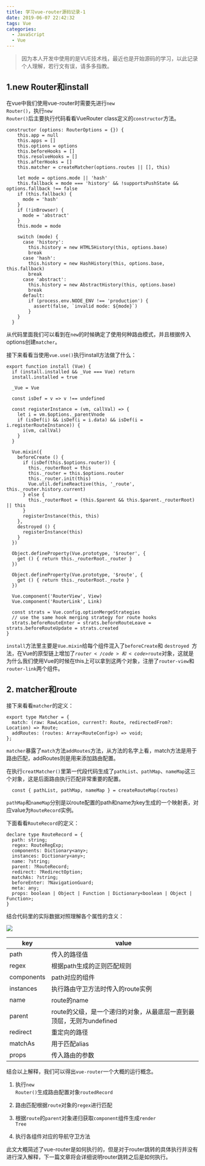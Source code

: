 ```yaml
---
title: 学习vue-router源码记录-1
date: 2019-06-07 22:42:32
tags: Vue
categories:
  - JavaScript
  - Vue
---
```

> 因为本人开发中使用的是VUE技术栈，最近也是开始源码的学习，以此记录个人理解，若行文有误，请多多指教。

## 1.new Router和install

在vue中我们使用vue-router时需要先进行<code>new Router()</code>，执行<code>new Router()</code>后主要执行代码看看VueRouter class定义的<code>constructor</code>方法。

```
constructor (options: RouterOptions = {}) {
    this.app = null
    this.apps = []
    this.options = options
    this.beforeHooks = []
    this.resolveHooks = []
    this.afterHooks = []
    this.matcher = createMatcher(options.routes || [], this)

    let mode = options.mode || 'hash'
    this.fallback = mode === 'history' && !supportsPushState && options.fallback !== false
    if (this.fallback) {
      mode = 'hash'
    }
    if (!inBrowser) {
      mode = 'abstract'
    }
    this.mode = mode

    switch (mode) {
      case 'history':
        this.history = new HTML5History(this, options.base)
        break
      case 'hash':
        this.history = new HashHistory(this, options.base, this.fallback)
        break
      case 'abstract':
        this.history = new AbstractHistory(this, options.base)
        break
      default:
        if (process.env.NODE_ENV !== 'production') {
          assert(false, `invalid mode: ${mode}`)
        }
    }
  }
```

从代码里面我们可以看到在<code>new</code>的时候确定了使用何种路由模式，并且根据传入options创建<code>matcher</code>。

接下来看看当使用<code>vue.use()</code>执行install方法做了什么：

```
export function install (Vue) {
  if (install.installed && _Vue === Vue) return
  install.installed = true

  _Vue = Vue

  const isDef = v => v !== undefined

  const registerInstance = (vm, callVal) => {
    let i = vm.$options._parentVnode
    if (isDef(i) && isDef(i = i.data) && isDef(i = i.registerRouteInstance)) {
      i(vm, callVal)
    }
  }

  Vue.mixin({
    beforeCreate () {
      if (isDef(this.$options.router)) {
        this._routerRoot = this
        this._router = this.$options.router
        this._router.init(this)
        Vue.util.defineReactive(this, '_route', this._router.history.current)
      } else {
        this._routerRoot = (this.$parent && this.$parent._routerRoot) || this
      }
      registerInstance(this, this)
    },
    destroyed () {
      registerInstance(this)
    }
  })

  Object.defineProperty(Vue.prototype, '$router', {
    get () { return this._routerRoot._router }
  })

  Object.defineProperty(Vue.prototype, '$route', {
    get () { return this._routerRoot._route }
  })

  Vue.component('RouterView', View)
  Vue.component('RouterLink', Link)

  const strats = Vue.config.optionMergeStrategies
  // use the same hook merging strategy for route hooks
  strats.beforeRouteEnter = strats.beforeRouteLeave = strats.beforeRouteUpdate = strats.created
}
```

<code>install</code>方法里主要是<code>Vue.mixin</code>给每个组件混入了<code>beforeCreate</code>和 <code>destroyed </code>方法，在Vue的原型链上增加了<code>$router</code>和<code>$route</code>对象，这就是为什么我们使用Vue的时候在this上可以拿到这两个对象，注册了<code>router-view</code>和<code>router-link</code>两个组件。

## 2. matcher和route

接下来看看<code>matcher</code>的定义：

```
export type Matcher = {
  match: (raw: RawLocation, current?: Route, redirectedFrom?: Location) => Route;
  addRoutes: (routes: Array<RouteConfig>) => void;
};
```

<code>matcher</code>暴露了<code>match</code>方法<code>addRoutes</code>方法，从方法的名字上看，match方法是用于路由匹配，addRoutes则是用来添加路由配置。

在执行<code>creatMatcher()</code>里第一代段代码生成了<code>pathList</code>、<code>pathMap</code>、<code>nameMap</code>这三个对象，这是后面路由执行匹配非常重要的配置。

```
  const { pathList, pathMap, nameMap } = createRouteMap(routes)
```

<code>pathMap</code>和<code>nameMap</code>分别是以route配置的path和name为key生成的一个映射表，对应value为<code>RouteRecord</code>实例。

下面看看<code>RouteRecord</code>的定义：

```
declare type RouteRecord = {
  path: string;
  regex: RouteRegExp;
  components: Dictionary<any>;
  instances: Dictionary<any>;
  name: ?string;
  parent: ?RouteRecord;
  redirect: ?RedirectOption;
  matchAs: ?string;
  beforeEnter: ?NavigationGuard;
  meta: any;
  props: boolean | Object | Function | Dictionary<boolean | Object | Function>;
}
```

结合代码里的实际数据对照理解各个属性的含义：

![](https://user-gold-cdn.xitu.io/2019/6/7/16b318773604a842?w=1598&h=522&f=png&s=132269)

| key        | value                                                        |
| ---------- | ------------------------------------------------------------ |
| path       | 传入的路径值                                                 |
| regex      | 根据path生成的正则匹配规则                                   |
| components | path对应的组件                                               |
| instances  | 执行路由守卫方法时传入的route实例                            |
| name       | route的name                                                  |
| parent     | route的父级，是一个递归的对象，从最底层一直到最顶层，无则为undefined |
| redirect   | 重定向的路径                                                 |
| matchAs    | 用于匹配alias                                                |
| props      | 传入路由的参数                                               |

结合以上解释，我们可以得出<code>vue-router</code>一个大概的运行概念。

1. 执行<code>new Router()</code>生成路由配置对象<code>routedRecord</code>

2. 路由匹配根据<code>route</code>对象的<code>regex</code>进行匹配

3. 根据<code>route</code>的<code>parent</code>对象递归获取<code>component</code>组件生成<code>render Tree</code>

4. 执行各组件对应的导航守卫方法

此文大概简述了vue-router是如何执行的，但是对于router跳转的具体执行并没有进行深入解释，下一篇文章将会详细说明router跳转之后是如何执行。
